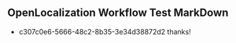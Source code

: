 ## OpenLocalization Workflow Test MarkDown
* c307c0e6-5666-48c2-8b35-3e34d38872d2 thanks!

<!--HONumber=Sep16_HO1-->


